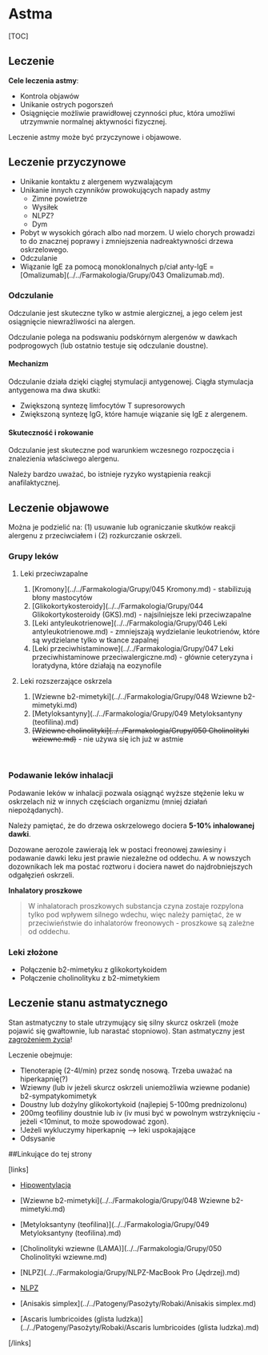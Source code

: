 # Astma

[TOC]



## Leczenie

**Cele leczenia astmy**:

- Kontrola objawów
- Unikanie ostrych pogorszeń
- Osiągnięcie możliwie prawidłowej czynności płuc, która umożliwi utrzymwnie normalnej aktywności fizycznej.

Leczenie astmy może być przyczynowe i objawowe.



## Leczenie przyczynowe

- Unikanie kontaktu z alergenem wyzwalającym
- Unikanie innych czynników prowokujących napady astmy
	- Zimne powietrze
	- Wysiłek
	- NLPZ?
	- Dym
- Pobyt w wysokich górach albo nad morzem. U wielo chorych prowadzi to do znacznej poprawy i zmniejszenia nadreaktywności drzewa oskrzelowego.
- Odczulanie
- Wiązanie IgE za pomocą monoklonalnych p/ciał anty-IgE = [Omalizumab](../../Farmakologia/Grupy/043 Omalizumab.md).



### Odczulanie

Odczulanie jest skuteczne tylko w astmie alergicznej, a jego celem jest osiągnięcie niewrażliwości na alergen.

Odczulanie polega na podswaniu podskórnym alergenów w dawkach podprogowych (lub ostatnio testuje się odczulanie doustne).



#### Mechanizm

Odczulanie działa dzięki ciągłej stymulacji antygenowej. Ciągła stymulacja antygenowa ma dwa skutki:

- Zwiększoną syntezę limfocytów T supresorowych
- Zwiększoną syntezę IgG, które hamuje wiązanie się IgE z alergenem.



#### Skuteczność i rokowanie

Odczulanie jest skuteczne pod warunkiem wczesnego rozpoczęcia i znalezienia właściwego alergenu.

Należy bardzo uważać, bo istnieje ryzyko wystąpienia reakcji anafilaktycznej.



## Leczenie objawowe

Można je podzielić na: (1) usuwanie lub ograniczanie skutków reakcji alergenu z przeciwciałem i (2) rozkurczanie oskrzeli.



### Grupy leków

1. Leki przeciwzapalne
	1. [Kromony](../../Farmakologia/Grupy/045 Kromony.md) - stabilizują błony mastocytów
	2. [Glikokortykosteroidy](../../Farmakologia/Grupy/044 Glikokortykosteroidy (GKS).md) - najsilniejsze leki przeciwzapalne
	3. [Leki antyleukotrienowe](../../Farmakologia/Grupy/046 Leki antyleukotrienowe.md) - zmniejszają wydzielanie leukotrienów, które są wydzielane tylko w tkance zapalnej
	4. [Leki przeciwhistaminowe](../../Farmakologia/Grupy/047 Leki przeciwhistaminowe przeciwalergiczne.md) - głównie ceteryzyna i loratydyna, które działają na eozynofile

2. Leki rozszerzające oskrzela
	1. [Wziewne b2-mimetyki](../../Farmakologia/Grupy/048 Wziewne b2-mimetyki.md)
	2. [Metyloksantyny](../../Farmakologia/Grupy/049 Metyloksantyny (teofilina).md)
	3. ~~[Wziewne cholinolityki](../../Farmakologia/Grupy/050 Cholinolityki wziewne.md)~~ - nie używa się ich już w astmie

   ​



### Podawanie leków inhalacji

Podawanie leków w inhalacji pozwala osiągnąć wyższe stężenie leku w oskrzelach niż w innych częściach organizmu (mniej działań niepożądanych).

Należy pamiętać, że do drzewa oskrzelowego dociera **5-10% inhalowanej dawki**. 

Dozowane aerozole zawierają lek w postaci freonowej zawiesiny i podawanie dawki leku jest prawie niezależne od oddechu. A w nowszych dozownikach lek ma postać roztworu i dociera nawet do najdrobniejszych odgałęzień oskrzeli.

**Inhalatory proszkowe**

>  W inhalatorach proszkowych substancja czyna zostaje rozpylona tylko pod wpływem silnego wdechu, więc należy pamiętać, że w przeciwieństwie do inhalatorów freonowych - proszkowe są zależne od oddechu.



### Leki złożone

- Połączenie b2-mimetyku z glikokortykoidem
- Połączenie cholinolityku z b2-mimetykiem



## Leczenie stanu astmatycznego

Stan astmatyczny to stale utrzymujący się silny skurcz oskrzeli (może pojawić się gwałtownie, lub narastać stopniowo). Stan astmatyczny jest <u>zagrożeniem życia</u>!

Leczenie obejmuje:

- Tlenoterapię (2-4l/min) przez sondę nosową. Trzeba uważać na hiperkapnię(?)
- Wziewny (lub iv jeżeli skurcz oskrzeli uniemożliwia wziewne podanie) b2-sympatykomimetyk
- Doustny lub dożylny glikokortykoid (najlepiej 5-100mg prednizolonu)
- 200mg teofiliny doustnie lub iv (iv musi być w powolnym wstrzyknięciu - jeżeli <10minut, to może spowodować zgon).
- !Jeżeli wykluczymy hiperkapnię --> leki uspokajające
- Odsysanie



##Linkujące do tej strony

[links]

- [Hipowentylacja](./Hipowentylacja.md)

- [Wziewne b2-mimetyki](../../Farmakologia/Grupy/048 Wziewne b2-mimetyki.md)

- [Metyloksantyny (teofilina)](../../Farmakologia/Grupy/049 Metyloksantyny (teofilina).md)

- [Cholinolityki wziewne (LAMA)](../../Farmakologia/Grupy/050 Cholinolityki wziewne.md)

- [NLPZ](../../Farmakologia/Grupy/NLPZ-MacBook Pro (Jędrzej).md)

- [NLPZ](../../Farmakologia/Grupy/NLPZ.md)

- [Anisakis simplex](../../Patogeny/Pasożyty/Robaki/Anisakis simplex.md)

- [Ascaris lumbricoides (glista ludzka)](../../Patogeny/Pasożyty/Robaki/Ascaris lumbricoides (glista ludzka).md)


[/links]











